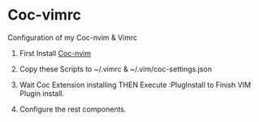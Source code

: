 # Coc-vimrc

Configuration of my Coc-nvim &amp; Vimrc

1. First Install [Coc-nvim](https://github.com/neoclide/coc.nvim)

2. Copy these Scripts to ~/.vimrc & ~/.vim/coc-settings.json

3. Wait Coc Extension installing THEN Execute :PlugInstall to Finish VIM Plugin install.

4. Configure the rest components.
